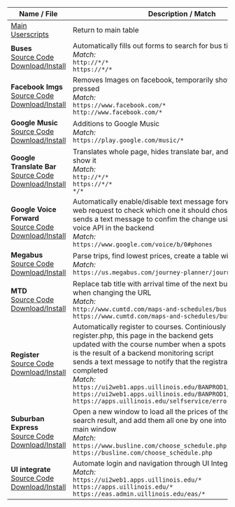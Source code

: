 | Name / File | Description / Match |
|---|---|
| [Main Userscripts](/../) | Return to main table | 
| **Buses** <br> [Source Code](https://github.com/aljgom/UserScripts/blob/master/old/buses.user.js "Source Code") [Download/Install](https://aljgom.github.io/UserScripts/old/buses.user.js "Download/Install")| Automatically fills out forms to search for bus tickets <br> _Match:_ <br> ``http://*/*``<br>``https://*/*`` |
| **Facebook Imgs** <br> [Source Code](https://github.com/aljgom/UserScripts/blob/master/old/facebook_imgs.user.js "Source Code") [Download/Install](https://aljgom.github.io/UserScripts/old/facebook_imgs.user.js "Download/Install")| Removes Images on facebook, temporarily shows them if 'i' is pressed <br> _Match:_ <br> ``https://www.facebook.com/*``<br>``http://www.facebook.com/*`` |
| **Google Music** <br> [Source Code](https://github.com/aljgom/UserScripts/blob/master/old/google_music.user.js "Source Code") [Download/Install](https://aljgom.github.io/UserScripts/old/google_music.user.js "Download/Install")| Additions to Google Music <br> _Match:_ <br> ``https://play.google.com/music/*`` |
| **Google Translate Bar** <br> [Source Code](https://github.com/aljgom/UserScripts/blob/master/old/google_translate_bar.user.js "Source Code") [Download/Install](https://aljgom.github.io/UserScripts/old/google_translate_bar.user.js "Download/Install")| Translates whole page, hides translate bar, and adds a button to show it <br> _Match:_ <br> ``http://*/*``<br>``https://*/*``<br>``*/*`` |
| **Google Voice Forward** <br> [Source Code](https://github.com/aljgom/UserScripts/blob/master/old/google_voice_forward.user.js "Source Code") [Download/Install](https://aljgom.github.io/UserScripts/old/google_voice_forward.user.js "Download/Install")| Automatically enable/disable text message forwarding by doing a web request to check which one it should chose<br>sends a text message to confim the change using a PHP google voice API in the backend <br> _Match:_ <br> ``https://www.google.com/voice/b/0#phones`` |
| **Megabus** <br> [Source Code](https://github.com/aljgom/UserScripts/blob/master/old/megabus.user.js "Source Code") [Download/Install](https://aljgom.github.io/UserScripts/old/megabus.user.js "Download/Install")| Parse trips, find lowest prices, create a table with them <br> _Match:_ <br> ``https://us.megabus.com/journey-planner/journeys*`` |
| **MTD** <br> [Source Code](https://github.com/aljgom/UserScripts/blob/master/old/mtd.user.js "Source Code") [Download/Install](https://aljgom.github.io/UserScripts/old/mtd.user.js "Download/Install")| Replace tab title with arrival time of the next bus, add bus filtering when changing the URL <br> _Match:_ <br> ``http://www.cumtd.com/maps-and-schedules/bus-stops/info/*``<br>``https://www.cumtd.com/maps-and-schedules/bus-stops/info/*`` |
| **Register** <br> [Source Code](https://github.com/aljgom/UserScripts/blob/master/old/register.user.js "Source Code") [Download/Install](https://aljgom.github.io/UserScripts/old/register.user.js "Download/Install")| Automatically register to courses\. Continiously checks register\.php, this page in the backend gets<br>updated with the course number when a spots opens for it, which is the result of a backend monitoring script<br>sends a text message to notify that the registration was completed <br> _Match:_ <br> ``https://ui2web1.apps.uillinois.edu/BANPROD1/bwckcoms.P_Regs``<br>``https://ui2web1.apps.uillinois.edu/BANPROD1/bwskfreg.P_AltPin``<br>``https://apps.uillinois.edu/selfservice/error/`` |
| **Suburban Express** <br> [Source Code](https://github.com/aljgom/UserScripts/blob/master/old/suburban_express.user.js "Source Code") [Download/Install](https://aljgom.github.io/UserScripts/old/suburban_express.user.js "Download/Install")| Open a new window to load all the prices of the buses in the search result, and add them all one by one into the table of the main window <br> _Match:_ <br> ``https://www.busline.com/choose_schedule.php``<br>``https://busline.com/choose_schedule.php`` |
| **UI integrate** <br> [Source Code](https://github.com/aljgom/UserScripts/blob/master/old/ui_integrate.user.js "Source Code") [Download/Install](https://aljgom.github.io/UserScripts/old/ui_integrate.user.js "Download/Install")| Automate login and navigation through UI Integrate website <br> _Match:_ <br> ``https://ui2web1.apps.uillinois.edu/*``<br>``https://apps.uillinois.edu/*``<br>``https://eas.admin.uillinois.edu/eas/*`` |
